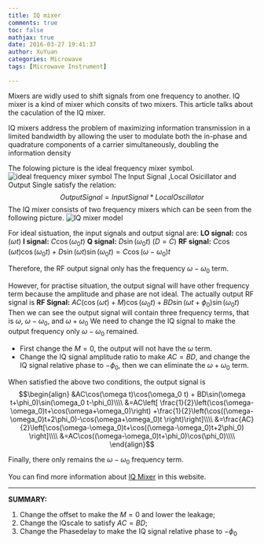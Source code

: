 ```yaml
---
title: IQ mixer
comments: true
toc: false
mathjax: true
date: 2016-03-27 19:41:37
author: XuYuan
categories: Microwave
tags: [Microwave Instrument]

---
```


Mixers are widly used to shift signals from one frequency to another. IQ mixer is a kind of mixer which consits of two mixers. This article talks about the caculation of the IQ mixer.
<!--more-->

IQ mixers address the problem of maximizing information transmission in a limited bandwidth by allowing the user to modulate both the in-phase and quadrature components of a carrier simultaneously, doubling the information density

The folowing picture is the ideal frequency mixer symbol.
![ideal frequency mixer symbol][1]
The Input Signal ,Local Osicillator and Output Single satisfy the relation: $$Output Signal=InputSignal * LocalOscillator$$
The IQ mixer consists of two frequency mixers which can be seen from the following picture.
![IQ mixer model][2]

For ideal sistuation, the input signals and output signal are:
**LO signal:** $\cos(\omega t)$
**I signal:** $C\cos(\omega_0 t)$
**Q signal:** $D\sin(\omega_0 t)$     $(D=C)$
**RF signal:** $C\cos(\omega t)\cos(\omega_0 t) + D\sin(\omega t)\sin(\omega_0 t)=C\cos(\omega-\omega_0)t$

Therefore, the RF output signal only has the frequency $\omega-\omega_0$ term.

However, for practise situation, the output signal will have other frequency term because the amplitude and phase are not ideal.
The actually output RF signal is 
**RF Signal:** $AC(\cos(\omega t)+M)\cos(\omega_0 t) + BD\sin(\omega t+\phi_0)\sin(\omega_0 t)$
Then we can see the output signal will contain three frequency terms, that is $\omega$, $\omega-\omega_0$, and $\omega+\omega_0$
We need to change the IQ signal to make the output frequency only $\omega-\omega_0$ remained.

- First change the $M=0$, the output will not have the $\omega$ term.
- Change the IQ signal amplitude ratio to make $AC=BD$, and change the IQ signal relative phase to $-\phi_0$, then we can eliminate the $\omega+\omega_0$ term.

When satisfied the above two conditions, the output signal is 
$$\begin{align}
&AC\cos(\omega t)\cos(\omega_0 t) + BD\sin(\omega t+\phi_0)\sin(\omega_0 t-\phi_0)\\\\
&=AC\left[ \frac{1}{2}\left(\cos(\omega-\omega_0)t+\cos(\omega+\omega_0)\right) +\frac{1}{2}\left(\cos((\omega-\omega_0)t+2\phi_0)-\cos(\omega+\omega_0)t \right)\right]\\\\
&=\frac{AC}{2}\left[\cos(\omega-\omega_0)t+\cos((\omega-\omega_0)t+2\phi_0) \right]\\\\
&=AC\cos((\omega-\omega_0)t+\phi_0)\cos(\phi_0)\\\\
\end{align}$$

Finally, there only remains the $\omega-\omega_0$ frequency term.

You can find more information about [IQ Mixer][3] in this website.

-----
**SUMMARY:**
1. Change the offset to make the $M=0$ and lower the leakage;
2. Change the IQscale to satisfy $AC=BD$;
3. Change the Phasedelay to make the IQ signal relative phase to $-\phi_0$

  [1]: http://upload.wikimedia.org/wikipedia/commons/thumb/0/05/IdealMixer.svg/512px-IdealMixer.svg.png
  [2]: http://www.markimicrowave.com/Assets/ProductImages/Mixers/Image_Reject_and_Single_Sideband/IQ_Block_Diagram.png
  [3]: http://www.markimicrowave.com/blog/2013/06/iq-image-reject-and-single-sideband-mixers/
